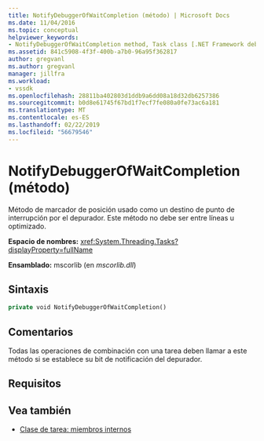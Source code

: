 ```yaml
---
title: NotifyDebuggerOfWaitCompletion (método) | Microsoft Docs
ms.date: 11/04/2016
ms.topic: conceptual
helpviewer_keywords:
- NotifyDebuggerOfWaitCompletion method, Task class [.NET Framework debug engines]
ms.assetid: 841c5908-4f3f-400b-a7b0-96a95f362817
author: gregvanl
ms.author: gregvanl
manager: jillfra
ms.workload:
- vssdk
ms.openlocfilehash: 28811ba402803d1ddb9a6dd08a18d32db6257386
ms.sourcegitcommit: b0d8e61745f67bd1f7ecf7fe080a0fe73ac6a181
ms.translationtype: MT
ms.contentlocale: es-ES
ms.lasthandoff: 02/22/2019
ms.locfileid: "56679546"
---
```

# <a name="notifydebuggerofwaitcompletion-method"></a>NotifyDebuggerOfWaitCompletion (método)
Método de marcador de posición usado como un destino de punto de interrupción por el depurador. Este método no debe ser entre líneas u optimizado.

 **Espacio de nombres:** <xref:System.Threading.Tasks?displayProperty=fullName>

 **Ensamblado:** mscorlib (en *mscorlib.dll*)

## <a name="syntax"></a>Sintaxis

```vb
private void NotifyDebuggerOfWaitCompletion()
```

## <a name="remarks"></a>Comentarios
 Todas las operaciones de combinación con una tarea deben llamar a este método si se establece su bit de notificación del depurador.

## <a name="requirements"></a>Requisitos

## <a name="see-also"></a>Vea también
- [Clase de tarea: miembros internos](../../extensibility/debugger/task-class-internal-members.md)